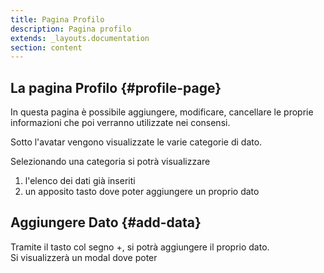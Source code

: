 ```yaml
---
title: Pagina Profilo
description: Pagina profilo
extends: _layouts.documentation
section: content
---
```


## La pagina Profilo {#profile-page}

In questa pagina è possibile aggiungere, modificare, cancellare le proprie informazioni che poi verranno utilizzate nei consensi.  

Sotto l'avatar vengono visualizzate le varie categorie di dato.  

Selezionando una categoria si potrà visualizzare  
1. l'elenco dei dati già inseriti  
2. un apposito tasto dove poter aggiungere un proprio dato


## Aggiungere Dato {#add-data}

Tramite il tasto col segno +, si potrà aggiungere il proprio dato.  
Si visualizzerà un modal dove poter 